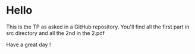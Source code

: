# Hello

This is the TP as asked in a GitHub repository.
You'll find all the first part in src directory and all the 2nd in the 2.pdf

Have a great day !
